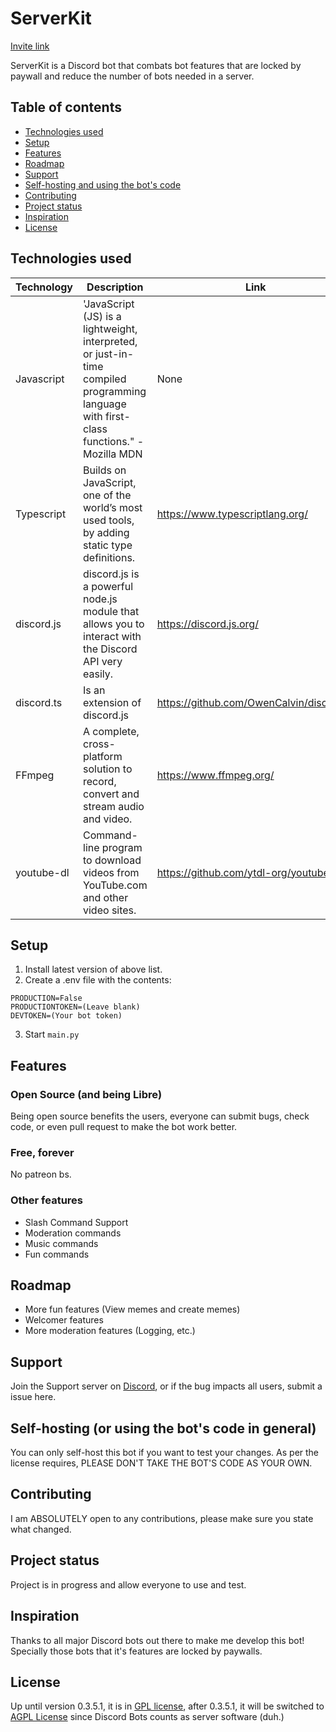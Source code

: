 # ServerKit

[Invite link](https://discord.com/oauth2/authorize?client_id=828582617254461481&permissions=2587094358&scope=bot%20applications.commands)

ServerKit is a Discord bot that combats bot features that are locked by paywall and reduce the number of bots needed in a server.

## Table of contents

* [Technologies used](#technologies-used)
* [Setup](#setup)
* [Features](#features)
* [Roadmap](#roadmap)
* [Support](#support)
* [Self-hosting and using the bot's code](#self-hosting-or-using-the-bots-code-in-general)
* [Contributing](#contributing)
* [Project status](#project-status)
* [Inspiration](#Inspiration)
* [License](#license)

## Technologies used

| Technology | Description | Link |
| ----------- | ----------- | ----------- |
| Javascript | 'JavaScript (JS) is a lightweight, interpreted, or just-in-time compiled programming language with first-class functions." - Mozilla MDN | None |
| Typescript | Builds on JavaScript, one of the world’s most used tools, by adding static type definitions. | https://www.typescriptlang.org/ |
| discord.js | discord.js is a powerful node.js module that allows you to interact with the Discord API very easily. | https://discord.js.org/ |
| discord.ts | Is an extension of discord.js | https://github.com/OwenCalvin/discord.ts |
| FFmpeg | A complete, cross-platform solution to record, convert and stream audio and video. | https://www.ffmpeg.org/ |
| youtube-dl | Command-line program to download videos from YouTube.com and other video sites. | https://github.com/ytdl-org/youtube-dl |

## Setup

1. Install latest version of above list.
2. Create a .env file with the contents:
```
PRODUCTION=False
PRODUCTIONTOKEN=(Leave blank)
DEVTOKEN=(Your bot token)
```
3. Start `main.py`

## Features

### Open Source (and being Libre)
Being open source benefits the users, everyone can submit bugs, check code, or even pull request to make the bot work better.

### Free, forever
No patreon bs.

### Other features
* Slash Command Support
* Moderation commands
* Music commands
* Fun commands

## Roadmap
- More fun features (View memes and create memes)
- Welcomer features
- More moderation features (Logging, etc.)

## Support

Join the Support server on [Discord](https://discord.gg/CqRkKpZR), or if the bug impacts all users, submit a issue here.

## Self-hosting (or using the bot's code in general)

You can only self-host this bot if you want to test your changes.
As per the license requires, PLEASE DON'T TAKE THE BOT'S CODE AS YOUR OWN.

## Contributing

I am ABSOLUTELY open to any contributions, please make sure you state what changed.

## Project status

Project is in progress and allow everyone to use and test.

## Inspiration

Thanks to all major Discord bots out there to make me develop this bot! Specially those bots that it's features are locked by paywalls.

## License
Up until version 0.3.5.1, it is in [GPL license](https://www.gnu.org/licenses/gpl-3.0.html), after 0.3.5.1, it will be switched to [AGPL License](https://www.gnu.org/licenses/agpl-3.0.html) since Discord Bots counts as server software (duh.)

